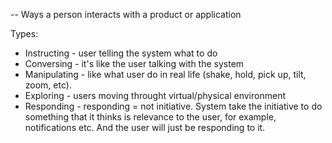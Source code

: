 -- Ways a person interacts with a product or application

Types:
- Instructing - user telling the system what to do
- Conversing - it's like the user talking with the system
- Manipulating - like what user do in real life (shake, hold, pick up, tilt, zoom, etc).
- Exploring - users moving throught virtual/physical environment
- Responding - responding = not initiative. System take the initiative to do something that it thinks is relevance to the user, for example, notifications etc. And the user will just be responding to it.